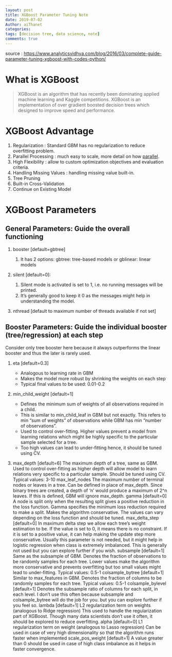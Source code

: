 ```yaml
---
layout: post
title: XGBoost Parameter Tuning Note
date: 2019-07-02
Author: aiThanet
categories:
tags: [decision tree, data science, note]
comments: true
---
```


source : <https://www.analyticsvidhya.com/blog/2016/03/complete-guide-parameter-tuning-xgboost-with-codes-python/>

# What is XGBoost

> XGBoost is an algorithm that has recently been dominating applied machine learning and Kaggle competitions.
> XGBoost is an implementation of over gradient boosted decision trees which designed to improve speed and performance.

# XGBoost Advantage

1. Regularization : Standard GBM has no regularization to reduce overfitting problem.
2. Parallel Processing : much easy to scale, more detail on how [parallel](http://zhanpengfang.github.io/418home.html).
3. High Flexibility : allow to custom optimization objectives and evaluation criteria.
4. Handling Missing Values : handling missing value built-in.
5. Tree Pruning
6. Built-in Cross-Validation
7. Continue on Existing Model

# XGBoost Parameters

## General Parameters: Guide the overall functioning

1. booster [default=gbtree]

   1. It has 2 options: gbtree: tree-based models or gblinear: linear models

2. silent [default=0]:

   1. Silent mode is activated is set to 1, i.e. no running messages will be printed.
   2. It’s generally good to keep it 0 as the messages might help in understanding the model.

3. nthread [default to maximum number of threads available if not set]

## Booster Parameters: Guide the individual booster (tree/regression) at each step

Consider only tree booster here because it always outperforms the linear booster and thus the later is rarely used.

1. eta [default=0.3]

   - Analogous to learning rate in GBM
   - Makes the model more robust by shrinking the weights on each step
   - Typical final values to be used: 0.01-0.2

2. min_child_weight [default=1]

   - Defines the minimum sum of weights of all observations required in a child.
   - This is similar to min_child_leaf in GBM but not exactly. This refers to min “sum of weights” of observations while GBM has min “number of observations”.
   - Used to control over-fitting. Higher values prevent a model from learning relations which might be highly specific to the particular sample selected for a tree.
   - Too high values can lead to under-fitting hence, it should be tuned using CV.

3. max_depth [default=6]
   The maximum depth of a tree, same as GBM.
   Used to control over-fitting as higher depth will allow model to learn relations very specific to a particular sample.
   Should be tuned using CV.
   Typical values: 3-10
   max_leaf_nodes
   The maximum number of terminal nodes or leaves in a tree.
   Can be defined in place of max_depth. Since binary trees are created, a depth of ‘n’ would produce a maximum of 2^n leaves.
   If this is defined, GBM will ignore max_depth.
   gamma [default=0]
   A node is split only when the resulting split gives a positive reduction in the loss function. Gamma specifies the minimum loss reduction required to make a split.
   Makes the algorithm conservative. The values can vary depending on the loss function and should be tuned.
   max_delta_step [default=0]
   In maximum delta step we allow each tree’s weight estimation to be. If the value is set to 0, it means there is no constraint. If it is set to a positive value, it can help making the update step more conservative.
   Usually this parameter is not needed, but it might help in logistic regression when class is extremely imbalanced.
   This is generally not used but you can explore further if you wish.
   subsample [default=1]
   Same as the subsample of GBM. Denotes the fraction of observations to be randomly samples for each tree.
   Lower values make the algorithm more conservative and prevents overfitting but too small values might lead to under-fitting.
   Typical values: 0.5-1
   colsample_bytree [default=1]
   Similar to max_features in GBM. Denotes the fraction of columns to be randomly samples for each tree.
   Typical values: 0.5-1
   colsample_bylevel [default=1]
   Denotes the subsample ratio of columns for each split, in each level.
   I don’t use this often because subsample and colsample_bytree will do the job for you. but you can explore further if you feel so.
   lambda [default=1]
   L2 regularization term on weights (analogous to Ridge regression)
   This used to handle the regularization part of XGBoost. Though many data scientists don’t use it often, it should be explored to reduce overfitting.
   alpha [default=0]
   L1 regularization term on weight (analogous to Lasso regression)
   Can be used in case of very high dimensionality so that the algorithm runs faster when implemented
   scale_pos_weight [default=1]
   A value greater than 0 should be used in case of high class imbalance as it helps in faster convergence.
